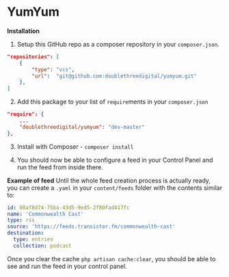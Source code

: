# YumYum

**Installation**

1. Setup this GitHub repo as a composer repository in your `composer.json`.

```json
"repositories": [
    {
        "type": "vcs",
        "url":  "git@github.com:doublethreedigital/yumyum.git"
    },
]
```

2. Add this package to your list of `require`ments in your `composer.json`

```json
"require": {
    ...
    "doublethreedigital/yumyum": "dev-master"
},
```

3. Install with Composer - `composer install`

4. You should now be able to configure a feed in your Control Panel and run the feed from inside there.

**Example of feed**
Until the whole feed creation process is actually ready, you can create a `.yaml` in your `content/feeds` folder with the contents similar to:

```yaml
id: 08af8d74-75ba-43d5-9ed5-2f80fad417fc
name: 'Commonwealth Cast'
type: rss
source: 'https://feeds.transistor.fm/commonwealth-cast'
destination:
  type: entries
  collection: podcast
```

Once you clear the cache `php artisan cache:clear`, you should be able to see and run the feed in your control panel.
